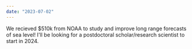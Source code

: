 ```yaml
---
date: "2023-07-02"
---
```

We recieved $510k from NOAA to study and improve long range forecasts of sea level! I'll be looking for a postdoctoral scholar/research scientist to start in 2024.


